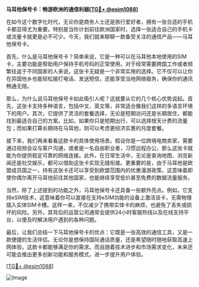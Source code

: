**马耳他保号卡：畅游欧洲的通信利器[[TG💪+ @esim1088](https://t.me/s/esim1088)]**

在如今这个数字化时代，无论你是商务人士还是旅行爱好者，拥有一张合适的手机卡都显得尤为重要。特别是当你计划前往欧洲国家时，选择一张适合自己的手机卡或流量卡就更是必不可少。今天，我们就来聊聊一款备受关注的通信产品——马耳他保号卡。

首先，什么是马耳他保号卡？简单来说，它是一种可以在马耳他本地使用的SIM卡，主要功能是帮助用户保持手机号码的正常使用。对于经常需要跨国工作或者频繁往返于不同国家的人来说，这张卡无疑是一个非常实用的选择。它不仅可以让你在异国他乡也能轻松接打电话、发送短信，还能享受当地网络服务，确保你的通讯畅通无阻。

那么，为什么说马耳他保号卡如此吸引人呢？这就要从它的几个核心优势说起。首先，这张卡支持多种语言，包括中文、英文等，非常适合像我们这样的多语言环境下的用户。其次，它提供了灵活的套餐选择，无论是短期访问还是长期居住，都能找到最适合自己的方案。比如，如果你只是短期出行，可以选择按天计费的流量包；而如果打算长期待在马耳他，则可以考虑更经济实惠的月度套餐。

接下来，我们再来看看这款卡的具体使用场景。假设你是一位跨境电商卖家，需要通过视频会议与客户沟通，或者是一名自由职业者，习惯远程办公，那么这张卡就能为你提供稳定可靠的网络连接。此外，在日常生活中，无论是查询地图、浏览新闻还是社交娱乐，都可以借助这张卡实现无缝衔接。更重要的是，由于马耳他是欧盟成员国之一，持有这张卡还可以享受到欧盟范围内的优惠漫游政策，这意味着即使你偶尔离开马耳他前往其他国家，也能继续享受低价甚至免费的数据流量服务。

当然，除了上述提到的功能之外，马耳他保号卡还具备一些额外亮点。例如，它支持eSIM技术，这意味着你可以直接在支持eSIM功能的设备上激活该卡，无需物理插入实体SIM卡槽。这样一来，不仅减少了携带实体卡的麻烦，也避免了丢失或损坏的风险。另外，其背后的运营公司通常会提供24小时客服热线以及在线支持平台，以便及时解决用户遇到的各种问题。

最后，让我们总结一下马耳他保号卡的优点：它既是一张高效的通信工具，又是一款便捷的生活伴侣。无论你是想保持国际通话质量，还是希望随时随地获取高速上网体验，这款卡都能够满足你的需求。而且随着技术进步和市场需求变化，未来还可能会推出更多创新功能和服务模式，进一步提升用户体验。

[[TG💪+ @esim1088](https://t.me/s/esim1088)]  

![Image](https://i.postimg.cc/4NQfJmqS/Snipaste-2025-05-13-00-14-12.png)